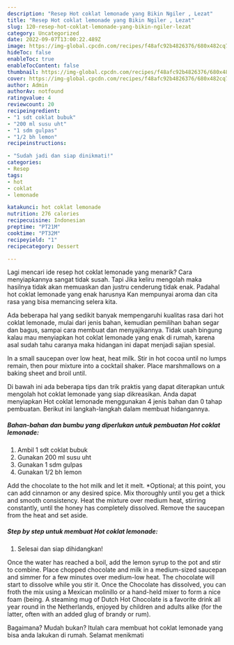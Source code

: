 ```yaml
---
description: "Resep Hot coklat lemonade yang Bikin Ngiler , Lezat"
title: "Resep Hot coklat lemonade yang Bikin Ngiler , Lezat"
slug: 120-resep-hot-coklat-lemonade-yang-bikin-ngiler-lezat
category: Uncategorized
date: 2022-09-07T13:00:22.489Z
image: https://img-global.cpcdn.com/recipes/f48afc92b4826376/680x482cq70/hot-coklat-lemonade-foto-resep-utama.jpg
hideToc: false
enableToc: true
enableTocContent: false
thumbnail: https://img-global.cpcdn.com/recipes/f48afc92b4826376/680x482cq70/hot-coklat-lemonade-foto-resep-utama.jpg
cover: https://img-global.cpcdn.com/recipes/f48afc92b4826376/680x482cq70/hot-coklat-lemonade-foto-resep-utama.jpg
author: Admin
authorAv: notfound
ratingvalue: 4
reviewcount: 20
recipeingredient:
- "1 sdt coklat bubuk"
- "200 ml susu uht"
- "1 sdm gulpas"
- "1/2 bh lemon"
recipeinstructions:

- "Sudah jadi dan siap dinikmati!"
categories:
- Resep
tags:
- hot
- coklat
- lemonade

katakunci: hot coklat lemonade 
nutrition: 276 calories
recipecuisine: Indonesian
preptime: "PT21M"
cooktime: "PT32M"
recipeyield: "1"
recipecategory: Dessert

---
```



Lagi mencari ide resep hot coklat lemonade yang menarik? Cara menyiapkannya sangat tidak susah. Tapi Jika keliru mengolah maka hasilnya tidak akan memuaskan dan justru cenderung tidak enak. Padahal hot coklat lemonade yang enak harusnya Kan mempunyai aroma dan cita rasa yang bisa memancing selera kita.


Ada beberapa hal yang sedikit banyak mempengaruhi kualitas rasa dari hot coklat lemonade, mulai dari jenis bahan, kemudian pemilihan bahan segar dan bagus, sampai cara membuat dan menyajikannya. Tidak usah bingung kalau mau menyiapkan hot coklat lemonade yang enak di rumah, karena asal sudah tahu caranya maka hidangan ini dapat menjadi sajian spesial.

In a small saucepan over low heat, heat milk. Stir in hot cocoa until no lumps remain, then pour mixture into a cocktail shaker. Place marshmallows on a baking sheet and broil until.


Di bawah ini ada beberapa tips dan trik praktis yang dapat diterapkan untuk mengolah hot coklat lemonade yang siap dikreasikan. Anda dapat menyiapkan Hot coklat lemonade menggunakan 4 jenis bahan dan 0 tahap pembuatan. Berikut ini langkah-langkah dalam membuat hidangannya.

<!--inarticleads1-->

##### Bahan-bahan dan bumbu yang diperlukan untuk pembuatan Hot coklat lemonade:

1. Ambil 1 sdt coklat bubuk
1. Gunakan 200 ml susu uht
1. Gunakan 1 sdm gulpas
1. Gunakan 1/2 bh lemon


Add the chocolate to the hot milk and let it melt. *Optional; at this point, you can add cinnamon or any desired spice. Mix thoroughly until you get a thick and smooth consistency. Heat the mixture over medium heat, stirring constantly, until the honey has completely dissolved. Remove the saucepan from the heat and set aside. 

<!--inarticleads2-->

##### Step by step untuk membuat Hot coklat lemonade:


1. Selesai dan siap dihidangkan!

Once the water has reached a boil, add the lemon syrup to the pot and stir to combine. Place chopped chocolate and milk in a medium-sized saucepan and simmer for a few minutes over medium-low heat. The chocolate will start to dissolve while you stir it. Once the Chocolate has dissolved, you can froth the mix using a Mexican molinillo or a hand-held mixer to form a nice foam (being. A steaming mug of Dutch Hot Chocolate is a favorite drink all year round in the Netherlands, enjoyed by children and adults alike (for the latter, often with an added glug of brandy or rum). 

Bagaimana? Mudah bukan? Itulah cara membuat hot coklat lemonade yang bisa anda lakukan di rumah. Selamat menikmati
